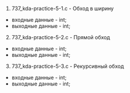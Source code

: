 1. 737_kda-practice-5-1.c - Обход в ширину

- входные данные - int;
- выходные данные - int;

2. 737_kda-practice-5-2.c - Прямой обход

- входные данные - int;
- выходные данные - int;

3. 737_kda-practice-5-3.c - Рекурсивный обход

- входные данные - int;
- выходные данные - int;
